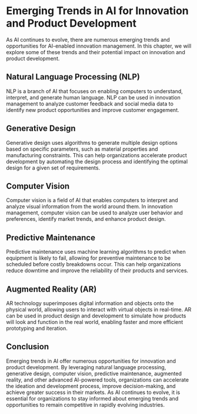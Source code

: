 Emerging Trends in AI for Innovation and Product Development
=============================================================================================================================================

As AI continues to evolve, there are numerous emerging trends and opportunities for AI-enabled innovation management. In this chapter, we will explore some of these trends and their potential impact on innovation and product development.

Natural Language Processing (NLP)
---------------------------------

NLP is a branch of AI that focuses on enabling computers to understand, interpret, and generate human language. NLP can be used in innovation management to analyze customer feedback and social media data to identify new product opportunities and improve customer engagement.

Generative Design
-----------------

Generative design uses algorithms to generate multiple design options based on specific parameters, such as material properties and manufacturing constraints. This can help organizations accelerate product development by automating the design process and identifying the optimal design for a given set of requirements.

Computer Vision
---------------

Computer vision is a field of AI that enables computers to interpret and analyze visual information from the world around them. In innovation management, computer vision can be used to analyze user behavior and preferences, identify market trends, and enhance product design.

Predictive Maintenance
----------------------

Predictive maintenance uses machine learning algorithms to predict when equipment is likely to fail, allowing for preventive maintenance to be scheduled before costly breakdowns occur. This can help organizations reduce downtime and improve the reliability of their products and services.

Augmented Reality (AR)
----------------------

AR technology superimposes digital information and objects onto the physical world, allowing users to interact with virtual objects in real-time. AR can be used in product design and development to simulate how products will look and function in the real world, enabling faster and more efficient prototyping and iteration.

Conclusion
----------

Emerging trends in AI offer numerous opportunities for innovation and product development. By leveraging natural language processing, generative design, computer vision, predictive maintenance, augmented reality, and other advanced AI-powered tools, organizations can accelerate the ideation and development process, improve decision-making, and achieve greater success in their markets. As AI continues to evolve, it is essential for organizations to stay informed about emerging trends and opportunities to remain competitive in rapidly evolving industries.


